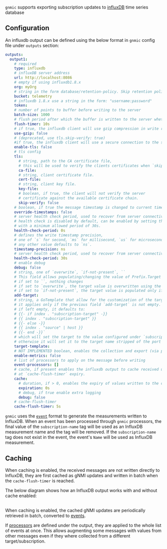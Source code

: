 `gnmic` supports exporting subscription updates to [influxDB](https://www.influxdata.com/products/influxdb-overview/) time series database

## Configuration

An influxdb output can be defined using the below format in `gnmic` config file under `outputs` section:

```yaml
outputs:
  output1:
    # required
    type: influxdb 
    # influxDB server address
    url: http://localhost:8086 
    # empty if using influxdb1.8.x
    org: myOrg 
    # string in the form database/retention-policy. Skip retention policy for the default on
    bucket: telemetry
    # influxdb 1.8.x use a string in the form: "username:password"
    token: 
    # number of points to buffer before writing to the server
    batch-size: 1000 
    # flush period after which the buffer is written to the server whether the batch_size is reached or not
    flush-timer: 10s
    # if true, the influxdb client will use gzip compression in write requests.
    use-gzip: false
    # (deprecated, use tls.skip-verify: true) 
    #if true, the influxdb client will use a secure connection to the server.
    enable-tls: false
    # tls config
    tls:
      # string, path to the CA certificate file,
      # this will be used to verify the clients certificates when `skip-verify` is false
      ca-file:
      # string, client certificate file.
      cert-file:
      # string, client key file.
      key-file:
      # boolean, if true, the client will not verify the server
      # certificate against the available certificate chain.
      skip-verify: false
    # boolean, if true the message timestamp is changed to current time
    override-timestamps: false 
    # server health check period, used to recover from server connectivity failure.
    # health check is disabled by default, can be enabled by setting the below field to any value other that zero.
    # with a minimum allowed period of 30s.
    health-check-period: 0s 
    # defines the write timestamp precision, 
    # one of `s` for second, `ms` for millisecond, `us` for microsecond and `ns` for nanoseconds
    # any other value defaults to `ns`.
    timestamp-precision: ns
    # server health check period, used to recover from server connectivity failure
    health-check-period: 30s 
    # enable debug
    debug: false 
    # string, one of `overwrite`, `if-not-present`, ``
    # This field allows populating/changing the value of Prefix.Target in the received message.
    # if set to ``, nothing changes 
    # if set to `overwrite`, the target value is overwritten using the template configured under `target-template`
    # if set to `if-not-present`, the target value is populated only if it is empty, still using the `target-template`
    add-target: 
    # string, a GoTemplate that allow for the customization of the target field in Prefix.Target.
    # it applies only if the previous field `add-target` is not empty.
    # if left empty, it defaults to:
    # {{- if index . "subscription-target" -}}
    # {{ index . "subscription-target" }}
    # {{- else -}}
    # {{ index . "source" | host }}
    # {{- end -}}`
    # which will set the target to the value configured under `subscription.$subscription-name.target` if any,
    # otherwise it will set it to the target name stripped of the port number (if present)
    target-template:
    # NOT IMPLEMENTED boolean, enables the collection and export (via prometheus) of output specific metrics
    enable-metrics: false 
    # list of processors to apply on the message before writing
    event-processors: []
    # cache, if present enables the influxdb output to cache received updates and write them all together 
    # at `cache-flush-timer` expiry.
    cache:
      # duration, if > 0, enables the expiry of values written to the cache.
      expiration: 0s
      # debug, if true enable extra logging
      debug: false
    # cache-flush-timer
    cache-flush-timer: 5s
```

`gnmic` uses the [`event`](../event_processors/intro.md#the-event-format) format to generate the measurements written to InfluxDB. When an event has been processed through `gnmic` processors, the final value of the `subscription-name` tag will be used as an InfluxDB measurement name and the tag will be removed. If the `subscription-name` tag does not exist in the event, the event's `Name` will be used as InfluxDB measurement.

## Caching

When caching is enabled, the received messages are not written directly to InfluxDB, they are first cached as gNMI updates and written in batch when the `cache-flush-timer` is reached.

The below diagram shows how an InfluxDB output works with and without cache enabled:

<div class="mxgraph" style="max-width:100%;border:1px solid transparent;margin:0 auto; display:block;" data-mxgraph="{&quot;page&quot;:10,&quot;zoom&quot;:1.4,&quot;highlight&quot;:&quot;#0000ff&quot;,&quot;nav&quot;:true,&quot;check-visible-state&quot;:true,&quot;resize&quot;:true,&quot;url&quot;:&quot;https://raw.githubusercontent.com/openconfig/gnmic/diagrams/diagrams/influxdb_output_with_without_cache.drawio&quot;}"></div>

<script type="text/javascript" src="https://cdn.jsdelivr.net/gh/hellt/drawio-js@main/embed2.js?&fetch=https%3A%2F%2Fraw.githubusercontent.com%2Fkarimra%2Fgnmic%2Fdiagrams%2F/influxdb_output_with_without_cache.drawio" async></script>

When caching is enabled, the cached gNMI updates are periodically retrieved in batch, converted to [events](../event_processors/intro.md#the-event-format).

If [processors](../event_processors/intro.md) are defined under the output, they are applied to the whole list of events at once. This allows augmenting some messages with values from other messages even if they where collected from a different target/subscription.
